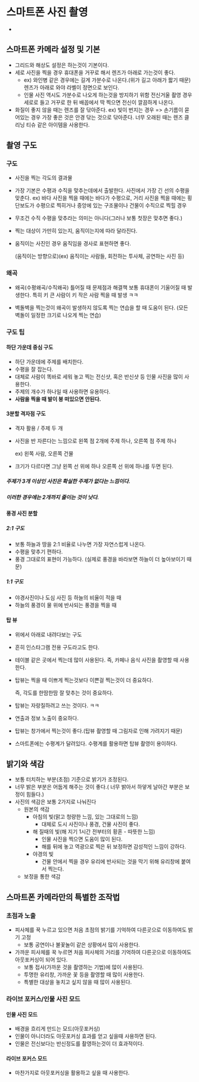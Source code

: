 # 스마트폰 사진 촬영

- [프립 교육 링크]: https://www.frip.co.kr/fripair/index.html?lectureId=147123&amp;videoId=475053335

  

## 스마트폰 카메라 설정 및 기본

- 그리드와 해상도 설정은 하는것이 기본이다.
- 세로 사진을 찍을 경우 휴대폰을 거꾸로 해서 렌즈가 아래로 가는것이 좋다.
  - ex) 와인병 같은 경우에는 길게 가분수로 나온다.(위가 길고 아래가 짧기 때문)
    렌즈가 아래로 와야 라벨이 정면으로 보인다.
  - 인물 사진 역시도 가분수로 나오게 하는것을 방지하기 위함
    전신거울 촬영 경우 세로로 들고 거꾸로 한 뒤 배꼽에서 딱 찍으면 전신이 깔끔하게 나온다.
- 화질이 좋지 않을 때는 렌즈를 잘 닦아준다.
  ex) 빛이 번지는 경우 => 손기름이 묻어있는 경우
  	가장 좋은 것은 안경 닦는 것으로 닦아준다.
  	너무 오래된 때는 렌즈 클리닝 티슈 같은 아이템을 사용한다.



## 촬영 구도

### 구도

- 사진을 찍는 각도의 결과물

- 가장 기본은 수평과 수직을 맞추는데에서 출발한다.
  사진에서 가장 긴 선의 수평을 맞춘다.
  ex) 바다 사진을 찍을 때에는 바다가 수평으로, 거리 사진을 찍을 때에는 횡단보도가 수평으로 찍히거나 중앙에 있는 구조물이나 건물이 수직으로 찍힐 경우

- 무조건 수직 수평을 맞추라는 의미는 아니다(그러나 보통 첫장은 맞추면 좋다.)

- 찍는 대상이 가만히 있는지, 움직이는지에 따라 달라진다.

- 움직이는 사진인 경우 움직임을 경사로 표현하면 좋다.

  (움직이는 방향으로)(ex) 움직이는 사람들, 회전하는 투사체, 공연하는 사진 등)

### 왜곡

- 왜곡(수평왜곡/수직왜곡) 틀어질 때 문제점과 해결책
	보통 휴대폰이 기울어질 때 발생한다.
	특히 키 큰 사람이 키 작은 사람 찍을 때 발생 ㅋㅋ
	
- 벽돌벽을 찍는것이 왜곡이 발생하지 않도록 찍는 연습을 할 때 도움이 된다.
	(모든 벽돌이 일정한 크기로 나오게 찍는 연습)



### 구도 팁

#### 하단 가운데 중심 구도

- 하단 가운데에 주제를 배치한다.
- 수평을 잘 잡는다.
- 대체로 사람이 똑바로 세워 놓고 찍는 전신샷, 혹은 반신샷 등 인물 사진을 많이 사용한다.
- 주제의 개수가 하나일 때 사용하면 유용하다.
- **사람을 찍을 때 발이 붕 떠있으면 안된다.**



#### 3분할 격자점 구도

- 격자 활용 / 주제 두 개

- 사진을 반 자른다는 느낌으로 왼쪽 점 2개에 주제 하나, 오른쪽 점 주제 하나

  ex) 왼쪽 사람, 오른쪽 건물

- 크기가 다르다면 그냥 왼쪽 선 위에 하나 오른쪽 선 위에 하나를 두면 된다.



##### 주제가 3개 이상인 사진은 확실한 주제가 없다는 느낌이다.

##### 이러한 경우에는 2개까지 줄이는 것이 낫다.



#### 풍경 사진 분할

##### 2:1 구도

- 보통 하늘과 땅을 2:1 비율로 나누면 가장 자연스럽게 나온다.
- 수평을 맞추기 편하다.
- 풍경 그대로의 표현이 가능하다. (실제로 풍경을 바라보면 하늘이 더 높아보이기 때문)

##### 1:1 구도

- 야경사진이나 도심 사진 등 하늘의 비율이 적을 때
- 하늘의 풍경이 물 위에 반사되는 풍경을 찍을 때



#### 탑 뷰

- 위에서 아래로 내려다보는 구도

- 흔히 인스타그램 전용 구도라고도 한다.

- 테이블 같은 곳에서 찍는데 많이 사용된다. 즉, 카페나 음식 사진을 촬영할 때 사용한다.

- 탑뷰는 찍을 때 이쁘게 찍는것보다 이쁜걸 찍는것이 더 중요하다.

  즉, 각도를 한땀한땀 잘 맞추는 것이 중요하다.

- 탑뷰는 자랑질하려고 쓰는 것이다. ㅋㅋ

- 연출과 정보 노출이 중요하다.

- 탑뷰는 창가에서 찍는것이 좋다.(탑뷰 촬영할 때 그림자로 인해 가려지기 때문)

- 스마트폰에는 수평계가 달려있다. 수평계를 활용하면 탑뷰 촬영이 용이하다.



## 밝기와 색감

- 보통 터치하는 부분(초점) 기준으로 밝기가 조정된다.
- 너무 밝은 부분은 어둡게 해주는 것이 좋다.( 너무 밝아서 하얗게 날아간 부분은 보정이 힘들다.)
- 사진의 색감은 보통 2가지로 나눠진다
  - 원본의 색감
    - 아침의 빛(맑고 청량한 느낌, 있는 그대로의 느낌)
      - 대체로 도시 사진이나 풍경, 건물 사진이 좋다.
    - 해 질때의 빛(해 지기 1시간 전부터의 황혼 - 따뜻한 느낌)
      - 인물 사진을 찍으면 도움이 많이 된다.
      - 해를 뒤에 놓고 역광으로 찍은 뒤 보정하면 감성적인 느낌이 강하다.
    - 야경의 빛
      - 건물 안에서 찍을 경우 유리에 반사되는 것을 막기 위해 유리창에 붙여서 찍는다.
  - 보정을 통한 색감



## 스마트폰 카메라만의 특별한 조작법

### 초점과 노출

- 피사체를 꾹 누르고 있으면 처음 초점의 밝기를 기억하여 다른곳으로 이동하여도 밝기 고정
  - 보통 공연이나 불꽃놀이 같은 상황에서 많이 사용한다.
- 가까운 피사체를 꾹 누르면 처음 피사체의 거리를 기억하여 다른곳으로 이동하여도 아웃포커싱이 되어 있다.
  - 보통 접사(가까운 것을 촬영하는 기법)에 많이 사용된다.
  - 투명한 유리창, 가까운 꽃 등을 촬영할 때 많이 사용한다.
  - 특별한 대상을 놓치고 싶지 않을 때 많이 사용된다.

### 라이브 포커스/인물 사진 모드

#### 인물 사진 모드

- 배경을 흐리게 만드는 모드(아웃포커싱)
- 인물이 아니더라도 아웃포커싱 효과를 얻고 싶을때 사용하면 된다.
- 인물은 전신보다는 반신정도를 촬영하는것이 더 효과적이다.

#### 라이브 포커스 모드

- 마찬가지로 아웃포커싱을 활용하고 싶을 때 사용한다.

